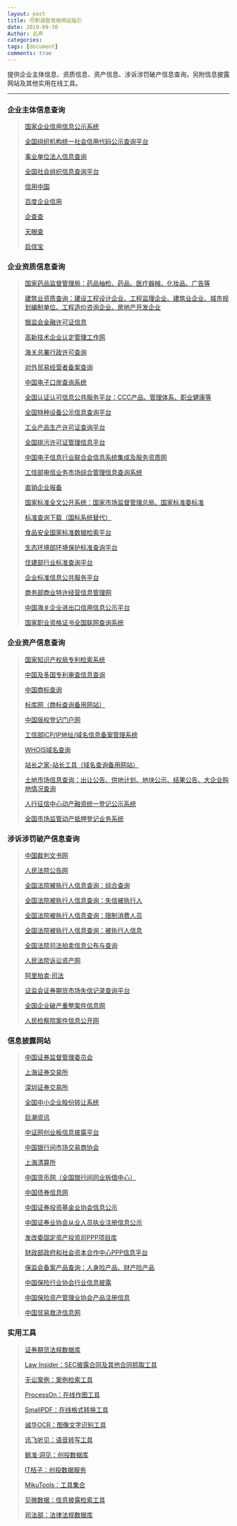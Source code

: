 ```yaml
---
layout: post
title: 尽职调查常用网站指引
date: 2019-09-30
Author: 云声
categories: 
tags: [document]
comments: true
---
```



提供企业主体信息、资质信息、资产信息、涉诉涉罚破产信息查询，另附信息披露网站及其他实用在线工具。



---



### 企业主体信息查询


> [国家企业信用信息公示系统](http://www.gsxt.gov.cn/index.html)
> 
> [全国组织机构统一社会信用代码公示查询平台](https://www.cods.org.cn/)
> 
> [事业单位法人信息查询](http://www.gjsy.gov.cn/cxzl/)
> 
> [全国社会组织信息查询平台](http://www.chinanpo.gov.cn/search/orgindex.html)
> 
> [信用中国](https://www.creditchina.gov.cn/)
> 
> [百度企业信用](https://xin.baidu.com/)
> 
> [企查查](https://www.qichacha.com/)
> 
> [天眼查](https://www.tianyancha.com/)
> 
> [启信宝](https://www.qixin.com/)


### 企业资质信息查询


> [国家药品监督管理局：药品抽检、药品、医疗器械、化妆品、广告等](http://qy1.sfda.gov.cn/datasearchcnda/face3/dir.html)
> 
> [建筑业资质查询：建设工程设计企业、工程监理企业、建筑业企业、城市规划编制单位、工程造价咨询企业、房地产开发企业](http://www.mohurd.gov.cn/wbdt/dwzzcx/index.html)
> 
> [银监会金融许可证信息](http://xukezheng.cbrc.gov.cn/ilicence/)
> 
> [高新技术企业认定管理工作网](http://www.innocom.gov.cn/)
> 
> [海关总署行政许可查询](http://www.customs.gov.cn/customs/302249/302334/302335/index.html)
> 
> [对外贸易经营者备案查询](http://iecms.mofcom.gov.cn/)
> 
> [中国电子口岸查询系统](http://www.chinaport.gov.cn/) 
> 
> [全国认证认可信息公共服务平台：CCC产品、管理体系、职业健康等](http://cx.cnca.cn/CertECloud/index/index/page)    
> 
> [全国特种设备公示信息查询平台](http://cnse.samr.gov.cn/)    
> 
> [工业产品生产许可证查询平台](http://gyxkz.aqsiq.gov.cn:8080/zhijian/)    
> 
> [全国排污许可证管理信息平台](http://permit.mee.gov.cn/permitExt/outside/default.jsp) 
> 
> [中国电子信息行业联合会信息系统集成及服务资质网](http://www.csi-s.org.cn/miitnew_webmap/miitnew_xxcx_jcqycx/)
> 
> [工信部电信业务市场综合管理信息查询系统](https://tsm.miit.gov.cn/dxxzsp/) 
> 
> [直销企业报备](http://zxjg.saic.gov.cn/samrmrkout/)
> 
> [国家标准全文公开系统：国家市场监督管理总局、国家标准委标准](http://www.gb688.cn/bzgk/gb/index)
> 
> [标准查询下载（国标系统替代）](https://www.antpedia.com/standard/)
> 
> [食品安全国家标准数据检索平台](http://bz.cfsa.net.cn/db)
> 
> [生态环境部环境保护标准查询平台](http://kjs.mee.gov.cn/hjbhbz/)
> 
> [住建部行业标准查询平台](http://www.mohurd.gov.cn/bzde/index.html)
> 
> [企业标准信息公共服务平台](http://www.cpbz.gov.cn/)
> 
> [商务部商业特许经营信息管理网](http://txjy.syggs.mofcom.gov.cn/)
> 
> [中国海关企业进出口信用信息公示平台](http://credit.customs.gov.cn/)
> 
> [国家职业资格证书全国联网查询系统](http://zscx.osta.org.cn/)


### 企业资产信息查询


> [国家知识产权局专利检索系统](http://www.pss-system.gov.cn/sipopublicsearch/portal/uiIndex.shtml)
> 
> [中国及多国专利审查信息查询](http://cpquery.sipo.gov.cn/)   
> 
> [中国商标查询](http://sbj.saic.gov.cn/sbcx/)  
> 
> [标库网（商标查询备用网站）](http://www.tmkoo.com/)
> 
> [中国版权登记门户网](http://www.ccopyright.com.cn/)
> 
> [工信部ICP/IP地址/域名信息备案管理系统](http://www.beian.miit.gov.cn/)
> 
> [WHOIS域名查询](https://whois.icann.org/zh)
> 
> [站长之家-站长工具（域名查询备用网站）](http://tool.chinaz.com/)
> 
> [土地市场信息查询：出让公告、供地计划、地块公示、结果公告、大企业购地情况查询](http://www.landchina.com/)
> 
> [人行征信中心动产融资统一登记公示系统](https://www.zhongdengwang.org.cn/rs/main.jsp#)
> 
> [全国市场监管动产抵押登记业务系统](http://dcdy.gsxt.gov.cn/loginSydq/index.xhtml)


### 涉诉涉罚破产信息查询


> [中国裁判文书网](http://wenshu.court.gov.cn/) 
> 
> [人民法院公告网](https://rmfygg.court.gov.cn/)  
> 
> [全国法院被执行人信息查询：综合查询](http://zxgk.court.gov.cn/zhzxgk/)
> 
> [全国法院被执行人信息查询：失信被执行人](http://zxgk.court.gov.cn/zhixing/)
> 
> [全国法院被执行人信息查询：限制消费人员](http://zxgk.court.gov.cn/xgl/)
> 
> [全国法院被执行人信息查询：被执行人信息](http://zxgk.court.gov.cn/zhixing/)
> 
> [全国法院司法拍卖信息公布与查询](http://zxgk.court.gov.cn/sfpm/)
> 
> [人民法院诉讼资产网](https://www.rmfysszc.gov.cn/)
> 
> [阿里拍卖·司法](https://sf.taobao.com/)
> 
> [证监会证券期货市场失信记录查询平台](http://neris.csrc.gov.cn/shixinchaxun/)
> 
> [全国企业破产重整案件信息网](http://pccz.court.gov.cn/pcajxxw/index/xxwsy)
> 
> [人民检察院案件信息公开网](http://www.ajxxgk.jcy.gov.cn/html/gj/)


### 信息披露网站


> [中国证券监督管理委员会](http://www.csrc.gov.cn/pub/newsite/)
> 
> [上海证券交易所](http://www.sse.com.cn/)
> 
> [深圳证券交易所](http://www.szse.cn/)
> 
> [全国中小企业股份转让系统](http://www.neeq.com.cn/)
> 
> [巨潮资讯](http://www.cninfo.com.cn/new/index)
> 
> [中证网创业板信息披露平台](http://chinext.cs.com.cn/index.html)
> 
> [中国银行间市场交易商协会](http://www.nafmii.org.cn/)
> 
> [上海清算所](http://www.shclearing.com/)
> 
> [中国货币网（全国银行间同业拆借中心）](http://www.chinamoney.com.cn/chinese/)
> 
> [中国债券信息网](https://www.chinabond.com.cn/d2s/index.html)
> 
> [中国证券投资基金业协会信息公示](http://gs.amac.org.cn/)
> 
> [中国证券业协会从业人员执业注册信息公示](http://exam.sac.net.cn/pages/registration/sac-publicity-report.html)
> 
> [发改委固定资产投资司PPP项目库](http://tzs.ndrc.gov.cn/zttp/PPPxmk/xmk/)
> 
> [财政部政府和社会资本合作中心PPP信息平台](http://www.cpppc.org/)
> 
> [保监会备案产品查询：人身险产品、财产险产品](http://bxjg.circ.gov.cn/web/site0/tab5253/)
> 
> [中国保险行业协会行业信息披露](http://icid.iachina.cn/ICID/)
> 
> [中国保险资产管理业协会产品注册信息](http://www.iamac.org.cn/cpzc/zcdt/)
> 
> [中国贸易救济信息网](http://cacs.mofcom.gov.cn/index.shtml)



### 实用工具


> [证券期货法规数据库](http://neris.csrc.gov.cn/falvfagui/)
> 
> [Law Insider：SEC披露合同及其他合同抓取工具](https://www.lawinsider.com/)
> 
> [无讼案例：案例检索工具](https://www.itslaw.com/bj)
> 
> [ProcessOn：在线作图工具](https://www.processon.com/)
> 
> [SmallPDF：在线格式转换工具](https://smallpdf.com/cn/pdf-to-word)
> 
> [诚华OCR：图像文字识别工具](https://zhcn.109876543210.com/)
> 
> [讯飞听见：语音转写工具](https://www.iflyrec.com/)
> 
> [鲸准·洞见：创投数据库](https://insight.jingdata.com/#/?type=register&invite_code=300010)
> 
> [IT桔子：创投数据服务](https://www.itjuzi.com/)
> 
> [MikuTools：工具集合](https://miku.tools/)
> 
> [见微数据：信息披露检索工具](https://www.jianweidata.com/)
> 
> [司法部：法律法规数据库](http://search.chinalaw.gov.cn/search2.html)
